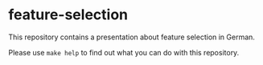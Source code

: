 # feature-selection

This repository contains a presentation about feature selection in German.

Please use `make help` to find out what you can do with this repository.
